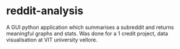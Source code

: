 # reddit-analysis
A GUI python application which summarises a subreddit and returns meaningful graphs and stats.
Was done for a 1 credit project, data visualisation at VIT university vellore.
